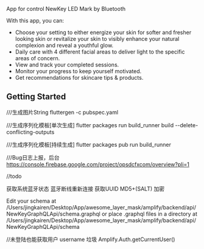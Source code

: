 

App for control NewKey LED Mark by Bluetooth

With this app, you can:
* Choose your setting to either energize your skin for softer and fresher looking skin or revitalize your skin to visibly enhance your natural complexion and reveal a youthful glow.
* Daily care with 4 different facial areas to deliver light to the specific areas of concern.
* View and track your completed sessions.
* Monitor your progress to keep yourself motivated.
* Get recommendations for skincare tips & products.

## Getting Started


///生成图片String
fluttergen -c pubspec.yaml

///生成序列化模板[单次生成]
flutter packages run build_runner build --delete-conflicting-outputs

///生成序列化模板[持续生成]
flutter packages pub run build_runner

///Bug日志上报，后台
https://console.firebase.google.com/project/opsdcfxcom/overview?pli=1

//todo

获取系统蓝牙状态
蓝牙断线重新连接
获取UUID
MD5+(SALT) 加密



Edit your schema at /Users/jingkairen/Desktop/App/awesome_layer_mask/amplify/backend/api/NewKeyGraphQLApi/schema.graphql 
or place .graphql files in a directory at /Users/jingkairen/Desktop/App/awesome_layer_mask/amplify/backend/api/NewKeyGraphQLApi/schema

//未登陆也能获取用户 username 垃圾
Amplify.Auth.getCurrentUser()

